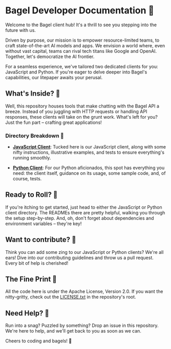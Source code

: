 # Bagel Developer Documentation 🥯

Welcome to the Bagel client hub! It's a thrill to see you stepping into the future with us.

Driven by purpose, our mission is to empower resource-limited teams, to craft state-of-the-art AI models and apps. We envision a world where, even without vast capital, teams can rival tech titans like Google and OpenAI. Together, let's democratize the AI frontier.

For a seamless experience, we've tailored two dedicated clients for you: JavaScript and Python. If you're eager to delve deeper into Bagel's capabilities, our litepaper awaits your perusal.


## What's Inside? 🥯

Well, this repository houses tools that make chatting with the Bagel API a breeze. Instead of you juggling with HTTP requests or handling API responses, these clients will take on the grunt work. What's left for you? Just the fun part – crafting great applications!

### Directory Breakdown 🥯

- **[JavaScript Client](https://github.com/BagelNetwork/Client/tree/main/javascript)**: Tucked here is our JavaScript client, along with some nifty instructions, illustrative examples, and tests to ensure everything's running smoothly.
  
- **[Python Client](https://github.com/BagelNetwork/Client/tree/main/python)**: For our Python aficionados, this spot has everything you need: the client itself, guidance on its usage, some sample code, and, of course, tests.

## Ready to Roll? 🥯

If you're itching to get started, just head to either the JavaScript or Python client directory. The READMEs there are pretty helpful, walking you through the setup step-by-step. And, oh, don't forget about dependencies and environment variables – they're key!

## Want to contribute? 🥯

Think you can add some zing to our JavaScript or Python clients? We're all ears! Dive into our contributing guidelines and throw us a pull request. Every bit of help is cherished!

## The Fine Print 🥯

All the code here is under the Apache License, Version 2.0. If you want the nitty-gritty, check out the [LICENSE.txt](LICENSE.txt) in the repository's root.

## Need Help? 🥯

Run into a snag? Puzzled by something? Drop an issue in this repository. We're here to help, and we'll get back to you as soon as we can.

Cheers to coding and bagels! 🥯
